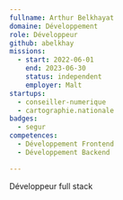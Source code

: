 ```yaml
---
fullname: Arthur Belkhayat
domaine: Développement
role: Développeur
github: abelkhay
missions:
  - start: 2022-06-01
    end: 2023-06-30
    status: independent
    employer: Malt
startups:
  - conseiller-numerique
  - cartographie.nationale
badges:
  - segur
competences:
  - Développement Frontend
  - Développement Backend

---
```


Développeur full stack